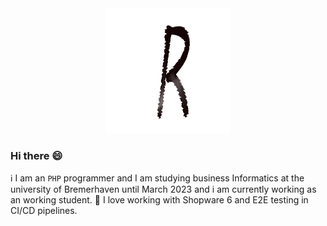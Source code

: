 <div align="center">
    <img src="images/logo_ruben.png" alt="Image" width="200" height="200" /><br/>
</div>

### Hi there 😄
ℹ️ I am an ```PHP``` programmer and I am studying business Informatics at the university of Bremerhaven until March 2023 and i am currently working as an working student. 
🤩 I love working with Shopware 6 and E2E testing in CI/CD pipelines.
